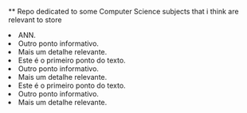 ** Repo dedicated to some Computer Science subjects that i think are relevant to store

<li>ANN.</li>
<li>Outro ponto informativo.</li>
<li>Mais um detalhe relevante.</li>
<li>Este é o primeiro ponto do texto.</li>
<li>Outro ponto informativo.</li>
<li>Mais um detalhe relevante.</li>
<li>Este é o primeiro ponto do texto.</li>
<li>Outro ponto informativo.</li>
<li>Mais um detalhe relevante.</li>


